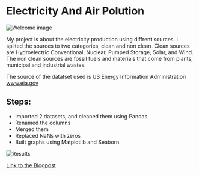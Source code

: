 # Electricity And Air Polution

![Welcome image](https://github.com/medamer/Built-week-1/blob/master/Images/smokes.png)

My project is about the electricity production using diffrent sources. I splited the sources to two categories, clean and non clean. Clean sources are Hydroelectric Conventional, Nuclear, Pumped Storage, Solar, and Wind. The non clean sources are fossil fuels and materials that come from plants, municipal and industrial wastes.

The source of the datatset used is US Energy Information Administration www.eia.gov

## Steps:

* Imported 2 datasets, and cleaned them using Pandas
* Renamed the columns
* Merged them
* Replaced NaNs with zeros
* Built graphs using Matplotlib and Seaborn

![Results](https://github.com/medamer/Built-week-1/blob/master/Images/electricityvsemissions.png)


[Link to the Blogpost](https://edamer66.medium.com/electricity-and-air-pollution-8cf100fddf31?sk=db9588fe502cc890d5f0d17bb928c550)
